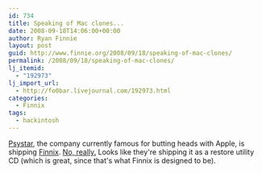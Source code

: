```yaml
---
id: 734
title: Speaking of Mac clones...
date: 2008-09-18T14:06:00+00:00
author: Ryan Finnie
layout: post
guid: http://www.finnie.org/2008/09/18/speaking-of-mac-clones/
permalink: /2008/09/18/speaking-of-mac-clones/
lj_itemid:
  - "192973"
lj_import_url:
  - http://fo0bar.livejournal.com/192973.html
categories:
  - Finnix
tags:
  - hackintosh
---
```

[Psystar](http://www.psystar.com/), the company currently famous for butting heads with Apple, is shipping [Finnix](http://www.finnix.org/). [No, really.](http://www.psystar.com/opencomputing_leopard_restore_disk_.html) Looks like they're shipping it as a restore utility CD (which is great, since that's what Finnix is designed to be).
